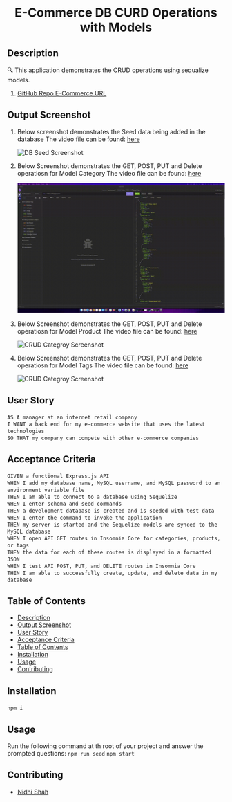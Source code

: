 <h1 align="center">E-Commerce DB CURD Operations with Models</h1>
   
## Description
  
🔍 This application demonstrates the CRUD operations using sequalize models.

1. [GitHub Repo E-Commerce URL](https://github.com/shahnidhi20/HW13_E-Commerce/)

## Output Screenshot

1. Below screenshot demonstrates the Seed data being added in the database
   The video file can be found: [here](./output/DB_Seed.webm)

   ![DB Seed Screenshot](./screenshots/DB_Seed.gif)

2. Below Screenshot demonstrates the GET, POST, PUT and Delete operatiosn for Model Category
   The video file can be found: [here](./output/CRUD_Category.webm)

   ![CRUD Categroy Screenshot](./screenshots/CRUD_Category.gif)

3. Below Screenshot demonstrates the GET, POST, PUT and Delete operatiosn for Model Product
   The video file can be found: [here](./output/CRUD_Products.webm)

   ![CRUD Categroy Screenshot](./screenshots/CRUD_Products.gif)

4. Below Screenshot demonstrates the GET, POST, PUT and Delete operatiosn for Model Tags
   The video file can be found: [here](./output/CRUD_TAGS.webm)

   ![CRUD Categroy Screenshot](./screenshots/CRUD_TAG.gif)

## User Story

```
AS A manager at an internet retail company
I WANT a back end for my e-commerce website that uses the latest technologies
SO THAT my company can compete with other e-commerce companies
```

## Acceptance Criteria

```
GIVEN a functional Express.js API
WHEN I add my database name, MySQL username, and MySQL password to an environment variable file
THEN I am able to connect to a database using Sequelize
WHEN I enter schema and seed commands
THEN a development database is created and is seeded with test data
WHEN I enter the command to invoke the application
THEN my server is started and the Sequelize models are synced to the MySQL database
WHEN I open API GET routes in Insomnia Core for categories, products, or tags
THEN the data for each of these routes is displayed in a formatted JSON
WHEN I test API POST, PUT, and DELETE routes in Insomnia Core
THEN I am able to successfully create, update, and delete data in my database
```

## Table of Contents

- [Description](#description)
- [Output Screenshot](#output-screenshot)
- [User Story](#user-story)
- [Acceptance Criteria](#acceptance-criteria)
- [Table of Contents](#table-of-contents)
- [Installation](#installation)
- [Usage](#usage)
- [Contributing](#contributing)

## Installation

`npm i`

## Usage

Run the following command at th root of your project and answer the prompted questions:
`npm run seed`
`npm start`

## Contributing

- [Nidhi Shah](https://github.com/shahnidhi20/)
